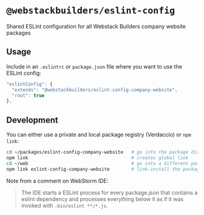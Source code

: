 # `@webstackbuilders/eslint-config`

Shared ESLint configuration for all Webstack Builders company website packages

## Usage

Include in an `.eslintrc` or `package.json` file where you want to use the ESLint config:

```javascript
"eslintConfig": {
  "extends": "@webstackbuilders/eslint-config-company-website",
  "root": true
},
```

## Development

You can either use a private and local package registry (Verdaccio) or `npm link`:

```bash
cd ~/packages/eslint-config-company-website   # go into the package directory
npm link                                      # creates global link
cd ~/web                                      # go into a different package directory.
npm link eslint-config-company-website        # link-install the package
```

Note from a comment on WebStorm IDE:

> The IDE starts a ESLint process for every package.json that contains a eslint dependency and processes everything below it as if it was invoked with `.bin/eslint **/*.js`.

